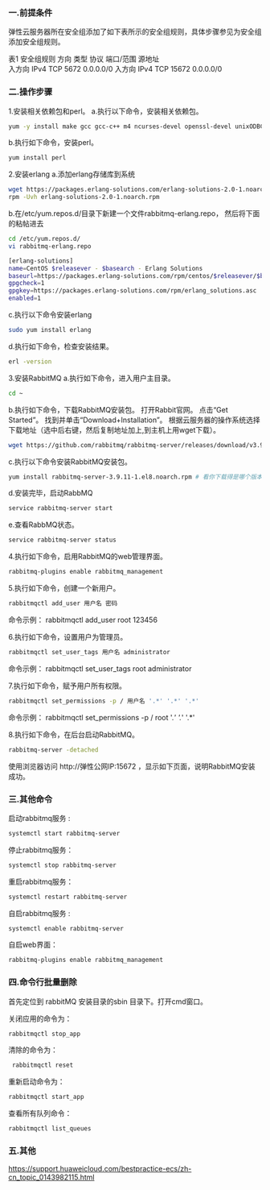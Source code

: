 ### 一.前提条件

弹性云服务器所在安全组添加了如下表所示的安全组规则，具体步骤参见为安全组添加安全组规则。

表1 安全组规则
方向          类型        协议        端口/范围         源地址    
入方向       IPv4         TCP           5672           0.0.0.0/0
入方向       IPv4         TCP          15672           0.0.0.0/0

### 二.操作步骤

1.安装相关依赖包和perl。
a.执行以下命令，安装相关依赖包。

```bash
yum -y install make gcc gcc-c++ m4 ncurses-devel openssl-devel unixODBC-devel
```

b.执行如下命令，安装perl。

```bash
yum install perl
```

2.安装erlang
a.添加erlang存储库到系统

```bash
wget https://packages.erlang-solutions.com/erlang-solutions-2.0-1.noarch.rpm
rpm -Uvh erlang-solutions-2.0-1.noarch.rpm
```

b.在/etc/yum.repos.d/目录下新建一个文件rabbitmq-erlang.repo，
  然后将下面的粘帖进去

```bash
cd /etc/yum.repos.d/
vi rabbitmq-erlang.repo
```

```bash
[erlang-solutions]
name=CentOS $releasever - $basearch - Erlang Solutions
baseurl=https://packages.erlang-solutions.com/rpm/centos/$releasever/$basearch
gpgcheck=1
gpgkey=https://packages.erlang-solutions.com/rpm/erlang_solutions.asc
enabled=1
```


c.执行以下命令安装erlang

```bash
sudo yum install erlang
```

d.执行如下命令，检查安装结果。

```bash
erl -version
```

3.安装RabbitMQ
a.执行如下命令，进入用户主目录。

```bash
cd ~
```

b.执行如下命令，下载RabbitMQ安装包。
打开Rabbit官网。
点击“Get Started”。
找到并单击“Download+Installation”。
根据云服务器的操作系统选择下载地址（选中后右键，然后复制地址加上,到主机上用wget下载）。

```bash
wget https://github.com/rabbitmq/rabbitmq-server/releases/download/v3.9.11/rabbitmq-server-3.9.11-1.el8.noarch.rpm
```

c.执行以下命令安装RabbitMQ安装包。

```bash
yum install rabbitmq-server-3.9.11-1.el8.noarch.rpm # 看你下载得是哪个版本。
```

d.安装完毕，启动RabbMQ

```bash
service rabbitmq-server start
```

e.查看RabbMQ状态。

```bash
service rabbitmq-server status
```

4.执行如下命令，启用RabbitMQ的web管理界面。

```bash
rabbitmq-plugins enable rabbitmq_management
```

5.执行如下命令，创建一个新用户。

```bash
rabbitmqctl add_user 用户名 密码
```

命令示例：
rabbitmqctl add_user root 123456

6.执行如下命令，设置用户为管理员。

```bash
rabbitmqctl set_user_tags 用户名 administrator
```

命令示例：
rabbitmqctl set_user_tags root administrator

7.执行如下命令，赋予用户所有权限。

```bash
rabbitmqctl set_permissions -p / 用户名 '.*' '.*' '.*'
```

命令示例：
rabbitmqctl set_permissions -p / root '.*' '.*' '.*'

8.执行如下命令，在后台启动RabbitMQ。

```bash
rabbitmq-server -detached
```

使用浏览器访问 http://弹性公网IP:15672 ，显示如下页面，说明RabbitMQ安装成功。

### 三.其他命令

启动rabbitmq服务 : 

```bash
systemctl start rabbitmq-server
```

停止rabbitmq服务：

```bash
systemctl stop rabbitmq-server
```

重启rabbitmq服务：

```bash
systemctl restart rabbitmq-server
```

自启rabbitmq服务 : 

```bash
systemctl enable rabbitmq-server
```

自启web界面：

```bash
rabbitmq-plugins enable rabbitmq_management
```

### 四.命令行批量删除

首先定位到 rabbitMQ 安装目录的sbin 目录下。打开cmd窗口。

关闭应用的命令为： 

```bash
rabbitmqctl stop_app
```

清除的命令为：

```bash
 rabbitmqctl reset
```

重新启动命令为： 

```bash
rabbitmqctl start_app
```

查看所有队列命令：

```bash
rabbitmqctl list_queues
```

### 五.其他

https://support.huaweicloud.com/bestpractice-ecs/zh-cn_topic_0143982115.html
